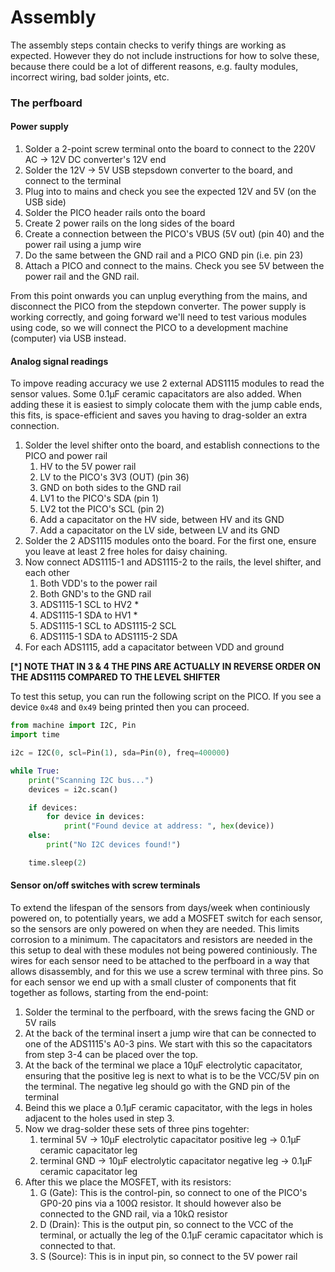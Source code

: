 # Assembly

The assembly steps contain checks to verify things are working as expected. However they do not include instructions for how to solve these, because there could be a lot of different reasons, e.g. faulty modules, incorrect wiring, bad solder joints, etc.

### The perfboard

#### Power supply

1. Solder a 2-point screw terminal onto the board to connect to the 220V AC -> 12V DC converter's 12V end
2. Solder the 12V -> 5V USB stepsdown converter to the board, and connect to the terminal
3. Plug into to mains and check you see the expected 12V and 5V (on the USB side)
4. Solder the PICO header rails onto the board
5. Create 2 power rails on the long sides of the board
6. Create a connection between the PICO's VBUS (5V out) (pin 40) and the power rail using a jump wire
7. Do the same between the GND rail and a PICO GND pin (i.e. pin 23)
8. Attach a PICO and connect to the mains. Check you see 5V between the power rail and the GND rail.

From this point onwards you can unplug everything from the mains, and disconnect the PICO from the stepdown converter. The power supply is working correctly, and going forward we'll need to test various modules using code, so we will connect the PICO to a development machine (computer) via USB instead.

#### Analog signal readings

To impove reading accuracy we use 2 external ADS1115 modules to read the sensor values. Some 0.1μF ceramic capacitators are also added. When adding these it is easiest to simply colocate them with the jump cable ends, this fits, is space-efficient and saves you having to drag-solder an extra connection.

1. Solder the level shifter onto the board, and establish connections to the PICO and power rail
    1. HV to the 5V power rail
    2. LV to the PICO's 3V3 (OUT) (pin 36)
    3. GND on both sides to the GND rail
    4. LV1 to the PICO's SDA (pin 1)
    5. LV2 tot the PICO's SCL (pin 2)
    6. Add a capacitator on the HV side, between HV and its GND
    7. Add a capacitator on the LV side, between LV and its GND
2. Solder the 2 ADS1115 modules onto the board. For the first one, ensure you leave at least 2 free holes for daisy chaining.
3. Now connect ADS1115-1 and ADS1115-2 to the rails, the level shifter, and each other
    1. Both VDD's to the power rail
    2. Both GND's to the GND rail
    3. ADS1115-1 SCL to HV2 *
    4. ADS1115-1 SDA to HV1 *
    5. ADS1115-1 SCL to ADS1115-2 SCL
    5. ADS1115-1 SDA to ADS1115-2 SDA
4. For each ADS1115, add a capacitator between VDD and ground

**[*] NOTE THAT IN 3 & 4 THE PINS ARE ACTUALLY IN REVERSE ORDER ON THE ADS1115 COMPARED TO THE LEVEL SHIFTER**

To test this setup, you can run the following script on the PICO. If you see a device `0x48` and `0x49` being printed then you can proceed.

```python
from machine import I2C, Pin
import time

i2c = I2C(0, scl=Pin(1), sda=Pin(0), freq=400000)

while True:
    print("Scanning I2C bus...")
    devices = i2c.scan()

    if devices:
        for device in devices:
            print("Found device at address: ", hex(device))
    else:
        print("No I2C devices found!")

    time.sleep(2)
```

#### Sensor on/off switches with screw terminals

To extend the lifespan of the sensors from days/week when continiously powered on, to potentially years, we add a MOSFET switch for each sensor, so the sensors are only powered on when they are needed. This limits corrosion to a minimum. The capacitators and resistors are needed in the this setup to deal with these modules not being powered continiously. The wires for each sensor need to be attached to the perfboard in a way that allows disassembly, and for this we use a screw terminal with three pins. So for each sensor we end up with a small cluster of components that fit together as follows, starting from the end-point:
1. Solder the terminal to the perfboard, with the srews facing the GND or 5V rails
2. At the back of the terminal insert a jump wire that can be connected to one of the ADS1115's A0-3 pins. We start with this so the capacitators from step 3-4 can be placed over the top.
3. At the back of the terminal we place a 10μF electrolytic capacitator, ensuring that the positive leg is next to what is to be the VCC/5V pin on the terminal. The negative leg should go with the GND pin of the terminal
4. Beind this we place a 0.1μF ceramic capacitator, with the legs in holes adjacent to the holes used in step 3.
5. Now we drag-solder these sets of three pins togehter:
     1. terminal 5V -> 10μF electrolytic capacitator positive leg -> 0.1μF ceramic capacitator leg
     2. terminal GND -> 10μF electrolytic capacitator negative leg -> 0.1μF ceramic capacitator leg
6. After this we place the MOSFET, with its resistors:
    1. G (Gate): This is the control-pin, so connect to one of the PICO's GP0-20 pins via a 100Ω resistor. It should however also be connected to the GND rail, via a 10kΩ resistor
    2. D (Drain): This is the output pin, so connect to the VCC of the terminal, or actually the leg of the 0.1μF ceramic capacitator which is connected to that.
    3. S (Source): This is in input pin, so connect to the 5V power rail
